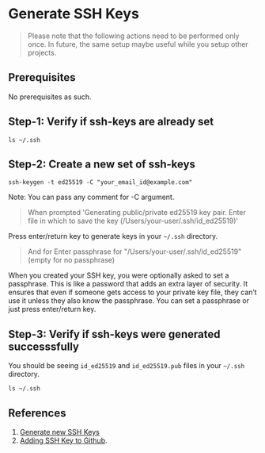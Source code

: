 # Generate SSH Keys
> Please note that the following actions need to be performed only once. In future, the same setup maybe useful while you setup other projects.

## Prerequisites
No prerequisites as such.



## Step-1: Verify if ssh-keys are already set
```
ls ~/.ssh
```

## Step-2: Create a new set of ssh-keys
```
ssh-keygen -t ed25519 -C "your_email_id@example.com"
```
Note: You can pass any comment for -C argument.

> When prompted 'Generating public/private ed25519 key pair.
Enter file in which to save the key (/Users/your-user/.ssh/id_ed25519)'

Press enter/return key to generate keys in your `~/.ssh` directory.

> And for Enter passphrase for "/Users/your-user/.ssh/id_ed25519" (empty for no passphrase)

When you created your SSH key, you were optionally asked to set a passphrase. This is like a password that adds an extra layer of security. It ensures that even if someone gets access to your private key file, they can’t use it unless they also know the passphrase. You can set a passphrase or just press enter/return key.

## Step-3: Verify if ssh-keys were generated successsfully
You should be seeing `id_ed25519` and `id_ed25519.pub` files in your `~/.ssh` directory.
```
ls ~/.ssh
```

## References
1. [Generate new SSH Keys](https://docs.github.com/en/authentication/connecting-to-github-with-ssh/generating-a-new-ssh-key-and-adding-it-to-the-ssh-agent)
2. [Adding SSH Key to Github](https://docs.github.com/en/authentication/connecting-to-github-with-ssh/adding-a-new-ssh-key-to-your-github-account).

